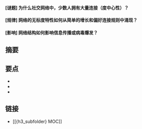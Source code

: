 #### [谜题] 为什么社交网络中，少数人拥有大量连接（度中心性）？


#### [规律] 网络的无标度特性如何从简单的增长和偏好连接规则中涌现？


#### [影响] 网络结构如何影响信息传播或病毒爆发？


## 摘要


## 要点

- 
- 
- 

## 链接

- [[{h3_subfolder} MOC]]
